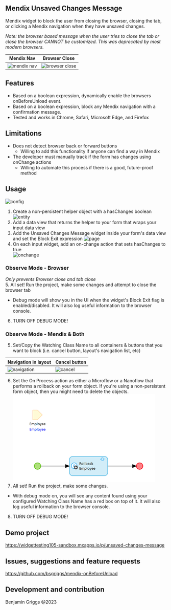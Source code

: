 ## Mendix Unsaved Changes Message
Mendix widget to block the user from closing the browser, closing the tab, or clicking a Mendix navigation when they have unsaved changes.

*Note: the browser based message when the user tries to close the tab or close the browser CANNOT be customized. This was deprecated by most modern browsers.*

| Mendix Nav | Browser Close |  
| ------------- | ------------- |  
| ![mendix nav](https://github.com/bsgriggs/mendix-unsaved-changes-message/blob/media/mendix.png)   | ![browser close](https://github.com/bsgriggs/mendix-unsaved-changes-message/blob/media/browser.png)   |  

## Features
- Based on a boolean expression, dynamically enable the browsers onBeforeUnload event. 
- Based on a boolean expression, block any Mendix navigation with a confirmation message.
- Tested and works in Chrome, Safari, Microsoft Edge, and Firefox

## Limitations
- Does not detect browser back or forward buttons 
  - Willing to add this functionality if anyone can find a way in Mendix
- The developer must manually track if the form has changes using onChange actions
  - Willing to automate this process if there is a good, future-proof method

## Usage
![config](https://github.com/bsgriggs/mendix-unsaved-changes-message/blob/media/config.png)  
1. Create a non-persistent helper object with a hasChanges boolean  
![entity](https://github.com/bsgriggs/mendix-unsaved-changes-message/blob/media/entity.png)  
2. Add a data view that returns the helper to your form that wraps your input data view  
3. Add the Unsaved Changes Message widget inside your form's data view and set the Block Exit expression 
![page](https://github.com/bsgriggs/mendix-unsaved-changes-message/blob/media/page.png)  
4. On each input widget, add an on-change action that sets hasChanges to true  
![onchange](https://github.com/bsgriggs/mendix-unsaved-changes-message/blob/media/onChange.png)  

### Observe Mode - Browser
*Only prevents Browser close and tab close*  
5. All set! Run the project, make some changes and attempt to close the browser tab  
- Debug mode will show you in the UI when the widget's Block Exit flag is enabled/disabled. It will also log useful information to the browser console. 
6. TURN OFF DEBUG MODE!

### Observe Mode - Mendix & Both
5. Set/Copy the Watching Class Name to all containers & buttons that you want to block (i.e. cancel button, layout's navigation list, etc)  

| Navigation in layout | Cancel button |  
| ------------- | ------------- |  
| ![navigation](https://github.com/bsgriggs/mendix-unsaved-changes-message/blob/media/navigation.png)   | ![cancel](https://github.com/bsgriggs/mendix-unsaved-changes-message/blob/media/cancel.png)   |  

6. Set the On Process action as either a Microflow or a Nanoflow that performs a rollback on your form object. If you're using a non-persistent form object, then you might need to delete the objects. 
![OnProceed](https://github.com/bsgriggs/mendix-unsaved-changes-message/blob/media/OnProceed.png)  
7. All set! Run the project, make some changes. 
  - With debug mode on, you will see any content found using your configured Watching Class Name has a red box on top of it. It will also log useful information to the browser console.  
8. TURN OFF DEBUG MODE!  


## Demo project
https://widgettesting105-sandbox.mxapps.io/p/unsaved-changes-message

## Issues, suggestions and feature requests
https://github.com/bsgriggs/mendix-onBeforeUnload

## Development and contribution
Benjamin Griggs @2023
